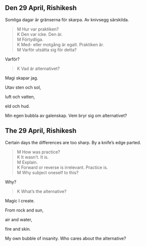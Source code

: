 
Den 29 April, Rishikesh
------------------------------

Somliga dagar är gränserna för skarpa. Av knivsegg särskilda.

><abbr>M</abbr> Hur var praktiken?  
><abbr>K</abbr> Den var icke. Den är.  
><abbr>M</abbr> Förtydliga.  
><abbr>K</abbr> Med- eller motgång är egalt. Praktiken är.  
><abbr>M</abbr> Varför utsätta sig för detta?

Varför?

><abbr>K</abbr> Vad är alternativet?

Magi skapar jag. 

Utav sten och sol, 

luft och vatten,

eld och hud.

Min egen bubbla av galenskap. Vem bryr sig om alternativet?

The 29 April, Rishikesh
------------------------------

Certain days the differences are too sharp. By a knife’s edge parted.

><abbr>M</abbr> How was practice?  
><abbr>K</abbr> It wasn’t. It is.  
><abbr>M</abbr> Explain.  
><abbr>K</abbr> Forward or reverse is irrelevant. Practice is.  
><abbr>M</abbr> Why subject oneself to this?

Why?

><abbr>K</abbr> What’s the alternative?

Magic I create.

From rock and sun,

air and water,

fire and skin.

My own bubble of insanity. Who cares about the alternative?
